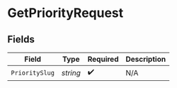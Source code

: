 # GetPriorityRequest


## Fields

| Field              | Type               | Required           | Description        |
| ------------------ | ------------------ | ------------------ | ------------------ |
| `PrioritySlug`     | *string*           | :heavy_check_mark: | N/A                |